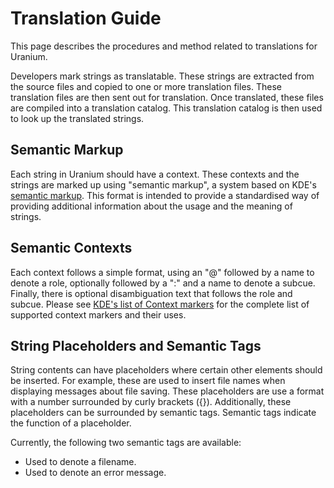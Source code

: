 Translation Guide
=================

This page describes the procedures and method related to translations for
Uranium.

Developers mark strings as translatable. These strings are extracted from the
source files and copied to one or more translation files. These translation
files are then sent out for translation. Once translated, these files are
compiled into a translation catalog. This translation catalog is then used to
look up the translated strings.


Semantic Markup
---------------

Each string in Uranium should have a context. These contexts and the strings
are marked up using "semantic markup", a system based on KDE's [semantic markup].
This format is intended to provide a standardised way of providing additional
information about the usage and the meaning of strings.

[semantic markup]:
https://techbase.kde.org/Development/Tutorials/Localization/i18n_Semantics

Semantic Contexts
-----------------

Each context follows a simple format, using an "@" followed by a name to denote
a role, optionally followed by a ":" and a name to denote a subcue. Finally, there
is optional disambiguation text that follows the role and subcue. Please see
[KDE's list of Context markers][kde] for the complete list of supported context
markers and their uses.

[kde]: https://techbase.kde.org/Development/Tutorials/Localization/i18n_Semantics#Context_Markers

String Placeholders and Semantic Tags
-------------------------------------

String contents can have placeholders where certain other elements should be
inserted. For example, these are used to insert file names when displaying
messages about file saving. These placeholders are use a format with a number
surrounded by curly brackets ({}). Additionally, these placeholders can be
surrounded by semantic tags. Semantic tags indicate the function of a
placeholder.

Currently, the following two semantic tags are available:

* <filename></filename> Used to denote a filename.
* <message></message> Used to denote an error message.
